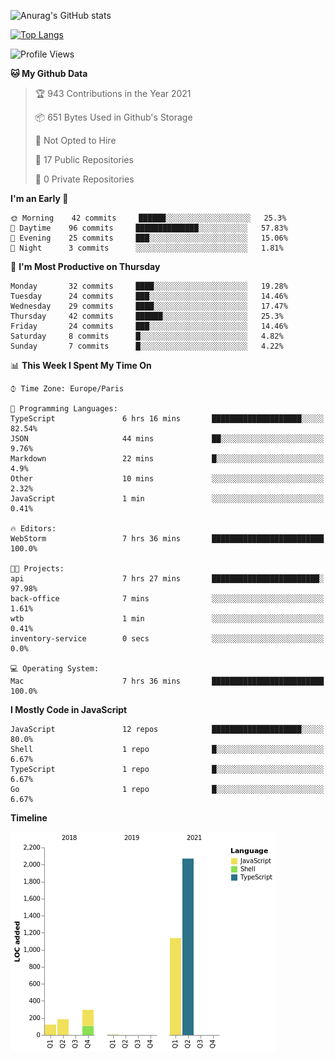 ![Anurag's GitHub stats](https://github-readme-stats.vercel.app/api?username=sufiane&theme=dark&show_icons=true&count_private=true)


[![Top Langs](https://github-readme-stats.vercel.app/api/top-langs/?username=sufiane&layout=compact)](https://github.com/anuraghazra/github-readme-stats)

<!--START_SECTION:waka-->
![Profile Views](http://img.shields.io/badge/Profile%20Views-20-blue)

**🐱 My Github Data** 

> 🏆 943 Contributions in the Year 2021
 > 
> 📦 651 Bytes Used in Github's Storage 
 > 
> 🚫 Not Opted to Hire
 > 
> 📜 17 Public Repositories 
 > 
> 🔑 0 Private Repositories  
 > 
**I'm an Early 🐤** 

```text
🌞 Morning    42 commits     ██████░░░░░░░░░░░░░░░░░░░   25.3% 
🌆 Daytime    96 commits     ██████████████░░░░░░░░░░░   57.83% 
🌃 Evening    25 commits     ███░░░░░░░░░░░░░░░░░░░░░░   15.06% 
🌙 Night      3 commits      ░░░░░░░░░░░░░░░░░░░░░░░░░   1.81%

```
📅 **I'm Most Productive on Thursday** 

```text
Monday       32 commits     ████░░░░░░░░░░░░░░░░░░░░░   19.28% 
Tuesday      24 commits     ███░░░░░░░░░░░░░░░░░░░░░░   14.46% 
Wednesday    29 commits     ████░░░░░░░░░░░░░░░░░░░░░   17.47% 
Thursday     42 commits     ██████░░░░░░░░░░░░░░░░░░░   25.3% 
Friday       24 commits     ███░░░░░░░░░░░░░░░░░░░░░░   14.46% 
Saturday     8 commits      █░░░░░░░░░░░░░░░░░░░░░░░░   4.82% 
Sunday       7 commits      █░░░░░░░░░░░░░░░░░░░░░░░░   4.22%

```


📊 **This Week I Spent My Time On** 

```text
⌚︎ Time Zone: Europe/Paris

💬 Programming Languages: 
TypeScript               6 hrs 16 mins       ████████████████████░░░░░   82.54% 
JSON                     44 mins             ██░░░░░░░░░░░░░░░░░░░░░░░   9.76% 
Markdown                 22 mins             █░░░░░░░░░░░░░░░░░░░░░░░░   4.9% 
Other                    10 mins             ░░░░░░░░░░░░░░░░░░░░░░░░░   2.32% 
JavaScript               1 min               ░░░░░░░░░░░░░░░░░░░░░░░░░   0.41%

🔥 Editors: 
WebStorm                 7 hrs 36 mins       █████████████████████████   100.0%

🐱‍💻 Projects: 
api                      7 hrs 27 mins       ████████████████████████░   97.98% 
back-office              7 mins              ░░░░░░░░░░░░░░░░░░░░░░░░░   1.61% 
wtb                      1 min               ░░░░░░░░░░░░░░░░░░░░░░░░░   0.41% 
inventory-service        0 secs              ░░░░░░░░░░░░░░░░░░░░░░░░░   0.0%

💻 Operating System: 
Mac                      7 hrs 36 mins       █████████████████████████   100.0%

```

**I Mostly Code in JavaScript** 

```text
JavaScript               12 repos            ████████████████████░░░░░   80.0% 
Shell                    1 repo              █░░░░░░░░░░░░░░░░░░░░░░░░   6.67% 
TypeScript               1 repo              █░░░░░░░░░░░░░░░░░░░░░░░░   6.67% 
Go                       1 repo              █░░░░░░░░░░░░░░░░░░░░░░░░   6.67%

```


**Timeline**

![Chart not found](https://raw.githubusercontent.com/Sufiane/Sufiane/main/charts/bar_graph.png) 


<!--END_SECTION:waka-->


<!--
**Sufiane/sufiane** is a ✨ _special_ ✨ repository because its `README.md` (this file) appears on your GitHub profile.

Here are some ideas to get you started:

- 🔭 I’m currently working on ...
- 🌱 I’m currently learning ...
- 👯 I’m looking to collaborate on ...
- 🤔 I’m looking for help with ...
- 💬 Ask me about ...
- 📫 How to reach me: ...
- 😄 Pronouns: ...
- ⚡ Fun fact: ...
-->
